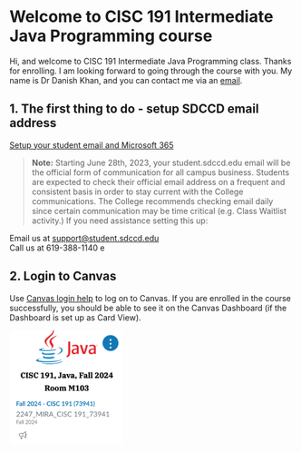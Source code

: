 # Welcome to CISC 191 Intermediate Java Programming course
Hi, and welcome to CISC 191 Intermediate Java Programming class. Thanks for enrolling. I am looking forward to going through the course with you. My name is Dr Danish Khan, and you can contact me via an [email](dkhan@sdccd.edu).  

## 1. The first thing to do - setup SDCCD email address
[Setup your student email and Microsoft 365](https://www.sdccd.edu/students/student-email.aspx)

> **Note:** Starting June 28th, 2023, your student.sdccd.edu email will be the official form of communication for all campus business. Students are expected to check their official email address on a frequent and consistent basis in order to stay current with the College communications. The College recommends checking email daily since certain communication may be time critical (e.g. Class Waitlist activity.)
> If you need assistance setting this up:

Email us at support@student.sdccd.edu  
Call us at 619-388-1140
e
## 2. Login to Canvas
Use [Canvas login help](https://www.sdccd.edu/about/departments-and-offices/instructional-services-division/online-learning-pathways-1/students/students%20login.aspx) to log on to Canvas.
If you are enrolled in the course successfully, you should be able to see it on the Canvas Dashboard (if the Dashboard is set up as Card View).

<img src="https://github.com/d-khan/java/blob/main/Java%20canvas%20logo.png" alt="drawing" width="200"/>





